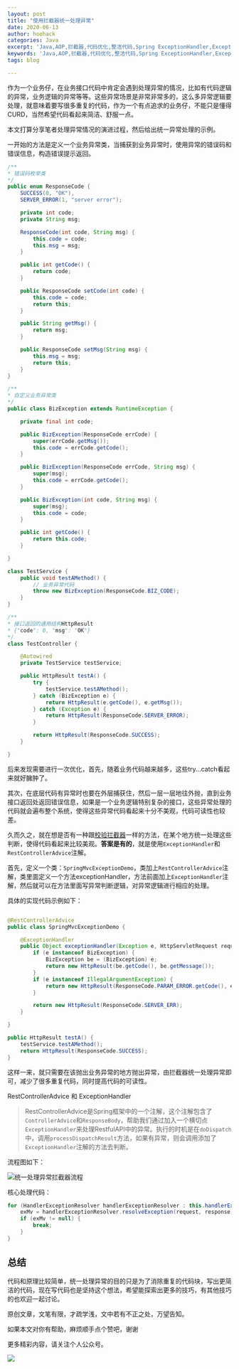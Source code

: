 ```yaml
---
layout: post
title: "使用拦截器统一处理异常"
date: 2020-06-13
author: hoohack
categories: Java
excerpt: 'Java,AOP,拦截器,代码优化,整洁代码,Spring ExceptionHandler,ExceptionHandler,统一处理,统一异常处理'
keywords: 'Java,AOP,拦截器,代码优化,整洁代码,Spring ExceptionHandler,ExceptionHandler,统一处理,统一异常处理'
tags: blog

---
```


作为一个业务仔，在业务接口代码中肯定会遇到处理异常的情况，比如有代码逻辑的异常，业务逻辑的异常等等。这些异常场景是非常非常多的，这么多异常逻辑要处理，就意味着要写很多重复的代码，作为一个有点追求的业务仔，不能只是懂得CURD，当然希望代码看起来简洁、舒服一点。

本文打算分享笔者处理异常情况的演进过程，然后给出统一异常处理的示例。

一开始的方法是定义一个业务异常类，当捕获到业务异常时，使用异常的错误码和错误信息，构造错误提示返回。

<!--more-->

```java
/**
* 错误码枚举类
*/
public enum ResponseCode {
    SUCCESS(0, "OK"),
    SERVER_ERROR(1, "server error");

    private int code;
    private String msg;

    ResponseCode(int code, String msg) {
        this.code = code;
        this.msg = msg;
    }

    public int getCode() {
        return code;
    }

    public ResponseCode setCode(int code) {
        this.code = code;
        return this;
    }

    public String getMsg() {
        return msg;
    }

    public ResponseCode setMsg(String msg) {
        this.msg = msg;
        return this;
    }
}

/**
* 自定义业务异常类
*/
public class BizException extends RuntimeException {

    private final int code;

    public BizException(ResponseCode errCode) {
        super(errCode.getMsg());
        this.code = errCode.getCode();
    }

    public BizException(ResponseCode errCode, String msg) {
        super(msg);
        this.code = errCode.getCode();
    }

    public BizException(int code, String msg) {
        super(msg);
        this.code = code;
    }

    public int getCode() {
        return this.code;
    }

}

class TestService {
	public void testAMethod() {
		// 业务异常代码
		throw new BizException(ResponseCode.BIZ_CODE);
	}
}

/**
* 接口返回的通用结构HttpResult
* {"code": 0, "msg": "OK"}
*/
class TestController {

	@Autowired
	private TestService testService;

	public HttpResult testA() {
		try {
			testService.testAMethod();
		} catch (BizException e) {
			return HttpResult(e.getCode(), e.getMsg());
		} catch (Exception e) {
			return HttpResult(ResponseCode.SERVER_ERROR);
		}

		return HttpResult(ResponseCode.SUCCESS);
	}

}

```

后来发现需要进行一次优化，首先，随着业务代码越来越多，这些try...catch看起来就好臃肿了。

其次，在底层代码有异常时也要在外层捕获住，然后一层一层地往外抛，直到业务接口返回处返回错误信息，如果是一个业务逻辑特别复杂的接口，这些异常处理的代码就会遍布整个系统，使得这些异常代码看起来十分不美观，代码可读性也较差。

久而久之，就在想是否有一种跟[校验拦截器](https://www.hoohack.me/2020/04/22/common-check-with-interceptor)一样的方法，在某个地方统一处理这些判断，使得代码看起来比较美观。**答案是有的**，就是使用`ExceptionHandler`和`RestControllerAdvice`注解。

首先，定义一个类：`SpringMvcExceptionDemo`，类加上`RestControllerAdvice`注解，类里面定义一个方法exceptionHandler，方法前面加上`ExceptionHandler`注解，然后就可以在方法里面写异常判断逻辑，对异常逻辑进行相应的处理。

具体的实现代码示例如下：

```java

@RestControllerAdvice
public class SpringMvcExceptionDemo {

    @ExceptionHandler
    public Object exceptionHandler(Exception e, HttpServletRequest request, HttpServletResponse response) {
        if (e instanceof BizException) {
            BizException be = (BizException) e;
            return new HttpResult(be.getCode(), be.getMessage());
        }
        if (e instanceof IllegalArgumentException) {
            return new HttpResult(ResponseCode.PARAM_ERROR.getCode(), e.getMessage());
        }

        return new HttpResult(ResponseCode.SERVER_ERR);
    }

}

public HttpResult testA() {
	testService.testAMethod();
	return HttpResult(ResponseCode.SUCCESS);
}

```

这样一来，就只需要在该抛出业务异常的地方抛出异常，由拦截器统一处理异常即可，减少了很多重复代码，同时提高代码的可读性。

RestControllerAdvice 和 ExceptionHandler
> RestControllerAdvice是Spring框架中的一个注解，这个注解包含了`ControllerAdvice`和`ResponseBody`，帮助我们通过加入一个横切点`ExceptionHandler`来处理RestfulAPI中的异常。执行的时机是在`doDispatch`中，调用`processDispatchResult`方法，如果有异常，则会调用添加了`ExceptionHandler`注解的方法去判断。

流程图如下：

![统一处理异常拦截器流程](https://www.hoohack.me/assets/images/2020/06/exception-handler-progress.jpg)

核心处理代码：
```java
for (HandlerExceptionResolver handlerExceptionResolver : this.handlerExceptionResolvers) {
	exMv = handlerExceptionResolver.resolveException(request, response, handler, ex);
	if (exMv != null) {
		break;
	}
}
```

## 总结
代码和原理比较简单，统一处理异常的目的只是为了消除重复的代码块，写出更简洁的代码，现在写代码也是坚持这个想法，希望能探索出更多的技巧，有其他技巧的也欢迎一起讨论。

原创文章，文笔有限，才疏学浅，文中若有不正之处，万望告知。

如果本文对你有帮助，麻烦顺手点个赞吧，谢谢

更多精彩内容，请关注个人公众号。

![](https://www.hoohack.me/assets/images/qrcode.jpg)